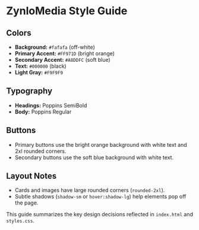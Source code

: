 # ZynloMedia Style Guide

## Colors
- **Background:** `#fafafa` (off-white)
- **Primary Accent:** `#FF971D` (bright orange)
- **Secondary Accent:** `#A8DDFC` (soft blue)
- **Text:** `#000000` (black)
- **Light Gray:** `#F9F9F9`

## Typography
- **Headings:** Poppins SemiBold
- **Body:** Poppins Regular

## Buttons
- Primary buttons use the bright orange background with white text and 2xl rounded corners.
- Secondary buttons use the soft blue background with white text.

## Layout Notes
- Cards and images have large rounded corners (`rounded-2xl`).
- Subtle shadows (`shadow-sm` or `hover:shadow-lg`) help elements pop off the page.

This guide summarizes the key design decisions reflected in `index.html` and `styles.css`.
